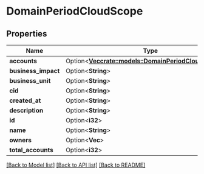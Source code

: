 # DomainPeriodCloudScope

## Properties

Name | Type | Description | Notes
------------ | ------------- | ------------- | -------------
**accounts** | Option<[**Vec<crate::models::DomainPeriodCloudAccounts>**](domain.CloudAccounts.md)> |  | [optional]
**business_impact** | Option<**String**> |  | [optional]
**business_unit** | Option<**String**> |  | [optional]
**cid** | Option<**String**> |  | [optional]
**created_at** | Option<**String**> |  | [optional]
**description** | Option<**String**> |  | [optional]
**id** | Option<**i32**> |  | [optional]
**name** | Option<**String**> |  | [optional]
**owners** | Option<**Vec<String>**> |  | [optional]
**total_accounts** | Option<**i32**> |  | [optional]

[[Back to Model list]](../README.md#documentation-for-models) [[Back to API list]](../README.md#documentation-for-api-endpoints) [[Back to README]](../README.md)


